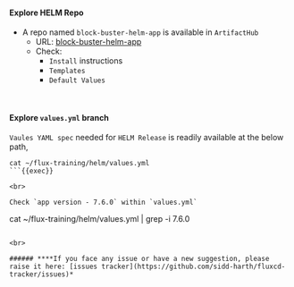 #### Explore HELM Repo
- A repo named `block-buster-helm-app` is available in `ArtifactHub`
    - URL: [block-buster-helm-app](https://artifacthub.io/packages/helm/block-buster-app/block-buster-helm-app)
    - Check:
        - `Install` instructions
        - `Templates`
        - `Default Values`
        
<br>

#### Explore `values.yml` branch 
`Vaules YAML spec` needed for `HELM Release` is readily available at the below path,

```
cat ~/flux-training/helm/values.yml
```{{exec}}

<br>

Check `app version - 7.6.0` within `values.yml`

```
cat ~/flux-training/helm/values.yml | grep -i 7.6.0
```{{exec}}

<br>

###### ****If you face any issue or have a new suggestion, please raise it here: [issues tracker](https://github.com/sidd-harth/fluxcd-tracker/issues)*
